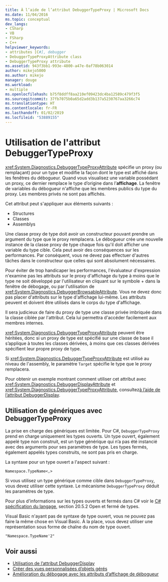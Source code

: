 ```yaml
---
title: À l’aide de l’attribut DebuggerTypeProxy | Microsoft Docs
ms.date: 11/04/2016
ms.topic: conceptual
dev_langs:
- CSharp
- VB
- FSharp
- C++
helpviewer_keywords:
- attributes [C#], debugger
- DebuggerTypeProxyAttribute class
- DebuggerTypeProxy attribute
ms.assetid: 943f3bb1-993e-4800-a47e-0af78b063014
author: mikejo5000
ms.author: mikejo
manager: douge
ms.workload:
- multiple
ms.openlocfilehash: b75f8ddff8aa210ef09423dc4ba12589c479f3f5
ms.sourcegitcommit: 37fb7075b0a65d2add3b137a5230767aa3266c74
ms.translationtype: HT
ms.contentlocale: fr-FR
ms.lasthandoff: 01/02/2019
ms.locfileid: "53889155"
---
```

# <a name="using-debuggertypeproxy-attribute"></a>Utilisation de l'attribut DebuggerTypeProxy

<xref:System.Diagnostics.DebuggerTypeProxyAttribute> spécifie un proxy (ou remplaçant) pour un type et modifie la façon dont le type est affiché dans les fenêtres du débogueur. Quand vous visualisez une variable possédant un proxy, ce dernier remplace le type d’origine dans l’**affichage**. La fenêtre de variables du débogueur   n'affiche que les membres publics du type du proxy. Les membres privés ne sont pas affichés.

Cet attribut peut s'appliquer aux éléments suivants :

- Structures
- Classes
- Assemblys

Une classe proxy de type doit avoir un constructeur pouvant prendre un argument du type que le proxy remplacera. Le débogueur crée une nouvelle instance de la classe proxy de type chaque fois qu'il doit afficher une variable du type cible. Cela peut avoir des conséquences sur les performances. Par conséquent, vous ne devez pas effectuer d'autres tâches dans le constructeur que celles qui sont absolument nécessaires.

Pour éviter de trop handicaper les performances, l'évaluateur d'expression n'examine pas les attributs sur le proxy d'affichage du type à moins que le type ne soit développé par l'utilisateur en cliquant sur le symbole + dans la fenêtre de débogage, ou par l'utilisation de <xref:System.Diagnostics.DebuggerBrowsableAttribute>. Vous ne devez donc pas placer d'attributs sur le type d'affichage lui-même. Les attributs peuvent et doivent être utilisés dans le corps du type d'affichage.

Il sera judicieux de faire du proxy de type une classe privée imbriquée dans la classe ciblée par l'attribut. Cela lui permettra d'accéder facilement aux membres internes.

<xref:System.Diagnostics.DebuggerTypeProxyAttribute> peuvent être héritées, donc si un proxy de type est spécifié sur une classe de base il s’applique à toutes les classes dérivées, à moins que ces classes dérivées spécifient leur propre proxy de type.

Si <xref:System.Diagnostics.DebuggerTypeProxyAttribute> est utilisé au niveau de l'assembly, le paramètre `Target` spécifie le type que le proxy remplacera.

Pour obtenir un exemple montrant comment utiliser cet attribut avec <xref:System.Diagnostics.DebuggerDisplayAttribute> et <xref:System.Diagnostics.DebuggerTypeProxyAttribute>, consultez[à l’aide de l’attribut DebuggerDisplay](../debugger/using-the-debuggerdisplay-attribute.md).

## <a name="using-generics-with-debuggertypeproxy"></a>Utilisation de génériques avec DebuggerTypeProxy

La prise en charge des génériques est limitée. Pour C#, `DebuggerTypeProxy` prend en charge uniquement les types ouverts. Un type ouvert, également appelé type non construit, est un type générique qui n’a pas été instancié avec des arguments pour ses paramètres de type. Les types fermés, également appelés types construits, ne sont pas pris en charge.

La syntaxe pour un type ouvert a l'aspect suivant :

`Namespace.TypeName<,>`

Si vous utilisez un type générique comme cible dans `DebuggerTypeProxy`, vous devez utiliser cette syntaxe. Le mécanisme `DebuggerTypeProxy` déduit les paramètres de type.

Pour plus d’informations sur les types ouverts et fermés dans C# voir le [ C# spécification du langage](/dotnet/csharp/language-reference/language-specification), section 20.5.2 Open et fermé de types.

Visual Basic n'ayant pas de syntaxe de type ouvert, vous ne pouvez pas faire la même chose en Visual Basic. À la place, vous devez utiliser une représentation sous forme de chaîne du nom de type ouvert.

`"Namespace.TypeName'2"`

## <a name="see-also"></a>Voir aussi

- [Utilisation de l’attribut DebuggerDisplay](../debugger/using-the-debuggerdisplay-attribute.md)
- [Créer des vues personnalisées d’objets gérés](../debugger/create-custom-views-of-dot-managed-objects.md)
- [Amélioration du débogage avec les attributs d’affichage de débogueur](/dotnet/framework/debug-trace-profile/enhancing-debugging-with-the-debugger-display-attributes)
